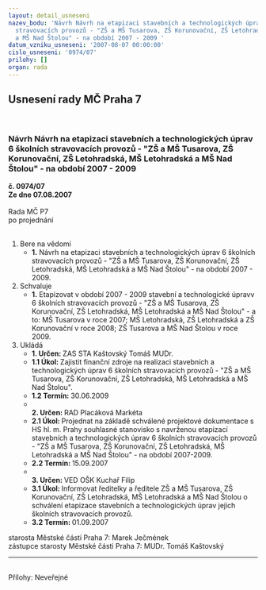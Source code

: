 ```yaml
---
layout: detail_usneseni
nazev_bodu: 'Návrh Návrh na etapizaci stavebních a technologických úprav 6 školních
  stravovacích provozů - "ZŠ a MŠ Tusarova, ZŠ Korunovační, ZŠ Letohradská, MŠ Letohradská
  a MŠ Nad Štolou" - na období 2007 - 2009 '
datum_vzniku_usneseni: '2007-08-07 00:00:00'
cislo_usneseni: '0974/07'
prilohy: []
organ: rada
---
```

<div id="ucUsn_pList" class="usn">
	<span><h2>Usnesení rady MČ Praha 7 </h2>
<br></span><div class="standBody">
<span><h3>Návrh Návrh na etapizaci stavebních a technologických úprav 6 školních stravovacích provozů - "ZŠ a MŠ Tusarova, ZŠ Korunovační, ZŠ Letohradská, MŠ Letohradská a MŠ Nad Štolou" - na období 2007 - 2009 </h3></span><div class="center">
		<strong>č. 0974/07</strong><br>
	</div>
<div class="center">
		<strong>Ze dne 07.08.2007</strong><br><br>
	</div>Rada MČ P7<br> po projednání<br><br><ol>
<li>Bere na vědomí<ul><li>
<strong>1.</strong> Návrh na etapizaci stavebních a technologických úprav 6 školních stravovacích provozů - "ZŠ a MŠ Tusarova, ZŠ Korunovační, ZŠ Letohradská, MŠ Letohradská a MŠ Nad Štolou" - na období 2007 - 2009. </li></ul>
</li>
<li>Schvaluje<ul><li>
<strong>1.</strong> Etapizovat v období 2007 - 2009 stavební a technologické úpravv 6 školních stravovacích provozů - "ZŠ a MŠ Tusarova, ZŠ Korunovační, ZŠ Letohradská, MŠ Letohradská a MŠ Nad Štolou" - a to: MŠ Tusarova v roce 2007; MŠ Letohradská, ZŠ Letohradská a ZŠ Korunovační v roce 2008; ZŠ Tusarova a MŠ Nad Štolou v roce 2009.</li></ul>
</li>
<li>Ukládá<ul>
<li>
<strong>1. Určen: </strong>ZAS STA Kaštovský Tomáš MUDr.</li>
<li>
<strong>1.1 Úkol: </strong>Zajistit finanční zdroje na realizaci stavebních a technologických úprav 6 školních stravovacích provozů - "ZŠ a MŠ Tusarova, ZŠ Korunovační, ZŠ Letohradská, MŠ Letohradská a MŠ Nad Štolou". </li>
<li>
<strong>1.2 Termín: </strong>30.06.2009</li>
<li>
<strong><br>2. Určen: </strong>RAD Placáková Markéta</li>
<li>
<strong>2.1 Úkol: </strong>Projednat na základě schválené projektové dokumentace s HS hl. m. Prahy souhlasné stanovisko s navrženou etapizací stavebních a technologických úprav 6 školních stravovacích provozů - "ZŠ a MŠ Tusarova, ZŠ Korunovační, ZŠ Letohradská, MŠ Letohradská a MŠ Nad Štolou" - na období 2007-2009.</li>
<li>
<strong>2.2 Termín: </strong>15.09.2007</li>
<li>
<strong><br>3. Určen: </strong>VED OŠK Kuchař Filip</li>
<li>
<strong>3.1 Úkol: </strong>Informovat ředitelky a ředitele ZŠ a MŠ Tusarova, ZŠ Korunovační, ZŠ Letohradská, MŠ Letohradská a MŠ Nad Štolou o schválení etapizace stavebních a technologických úprav jejich školních stravovacích provozů.  </li>
<li>
<strong>3.2 Termín: </strong>01.09.2007</li>
</ul>
</li>
</ol>starosta Městské části Praha 7: Marek Ječmének<br>zástupce starosty Městské části Praha 7: MUDr. Tomáš Kaštovský <hr>
<br>Přílohy: Neveřejné</div>
</div>